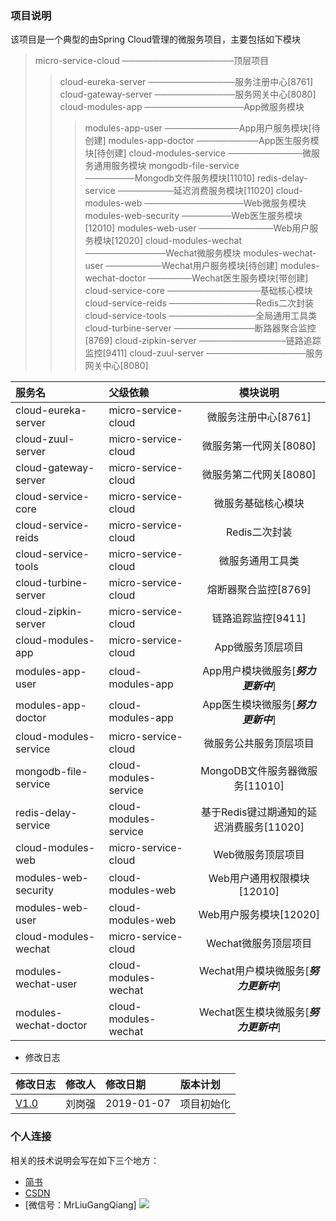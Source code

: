 ### 项目说明
该项目是一个典型的由Spring Cloud管理的微服务项目，主要包括如下模块

> micro-service-cloud ──────────────────顶层项目
>> cloud-eureka-server ──────────────服务注册中心[8761]
>> cloud-gateway-server ─────────────服务网关中心[8080]
>> cloud-modules-app ────────────────App微服务模块
>>> modules-app-user ────────────App用户服务模块[待创建]
>>> modules-app-doctor ──────────App医生服务模块[待创建]
>> cloud-modules-service ────────────微服务通用服务模块
>>> mongodb-file-service ────────Mongodb文件服务模块[11010]
>>> redis-delay-service ─────────延迟消费服务模块[11020]
>> cloud-modules-web ────────────────Web微服务模块
>>> modules-web-security ────────Web医生服务模块[12010]
>>> modules-web-user ────────────Web用户服务模块[12020]
>> cloud-modules-wechat ─────────────Wechat微服务模块
>>> modules-wechat-user ─────────Wechat用户服务模块[待创建]
>>> modules-wechat-doctor ───────Wechat医生服务模块[带创建]
>> cloud-service-core ───────────────基础核心模块
>> cloud-service-reids ──────────────Redis二次封装
>> cloud-service-tools ──────────────全局通用工具类 
>> cloud-turbine-server ─────────────断路器聚合监控[8769]
>> cloud-zipkin-server ──────────────链路追踪监控[9411]
>>> cloud-zuul-server ────────────────服务网关中心[8080]

|服务名 | 父级依赖 | 模块说明|
|:----|:----|:----:|
|cloud-eureka-server|micro-service-cloud|微服务注册中心[8761]|
|cloud-zuul-server|micro-service-cloud|微服务第一代网关[8080]|
|cloud-gateway-server|micro-service-cloud|微服务第二代网关[8080]|
|cloud-service-core|micro-service-cloud|微服务基础核心模块|
|cloud-service-reids|micro-service-cloud|Redis二次封装|
|cloud-service-tools|micro-service-cloud|微服务通用工具类|
|cloud-turbine-server|micro-service-cloud|熔断器聚合监控[8769]|
|cloud-zipkin-server|micro-service-cloud|链路追踪监控[9411]|
|cloud-modules-app|micro-service-cloud|App微服务顶层项目|
|modules-app-user|cloud-modules-app|App用户模块微服务[***努力更新中***]|
|modules-app-doctor|cloud-modules-app|App医生模块微服务[***努力更新中***]| 
|cloud-modules-service|micro-service-cloud|微服务公共服务顶层项目|
|mongodb-file-service|cloud-modules-service|MongoDB文件服务器微服务[11010]|
|redis-delay-service|cloud-modules-service|基于Redis键过期通知的延迟消费服务[11020]|
|cloud-modules-web|micro-service-cloud|Web微服务顶层项目|
|modules-web-security|cloud-modules-web|Web用户通用权限模块[12010]|
|modules-web-user|cloud-modules-web|Web用户服务模块[12020]|
|cloud-modules-wechat|micro-service-cloud|Wechat微服务顶层项目|
|modules-wechat-user|cloud-modules-wechat|Wechat用户模块微服务[***努力更新中***]| 
|modules-wechat-doctor|cloud-modules-wechat|Wechat医生模块微服务[***努力更新中***]|
* 修改日志

|修改日志|修改人|修改日期|版本计划|
|:----|:----|:----|:---|
|[V1.0](https://github.com/MrLiuGangQiang/micro-service-cloud/blob/master/README.md)|刘岗强|2019-01-07 |项目初始化|

### 个人连接
相关的技术说明会写在如下三个地方：
* [简书](https://www.jianshu.com/u/3642563a4185)
* [CSDN](https://blog.csdn.net/u010175879)
* [微信号：MrLiuGangQiang]
![](http://ovheeg7ro.bkt.clouddn.com/aLiangcode.jpg)
